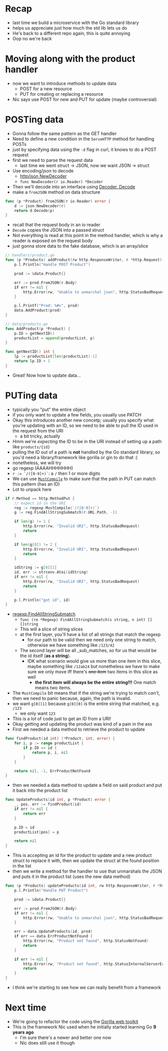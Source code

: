 # Recap
* last time we build a microservice with the Go standard library
* helps us appreciate just how much the std lib lets us do
* He's back to a different repo again, this is quite annoying
* Oop no we're back

# Moving along with the product handler
* now we want to introduce methods to update data
  * POST for a new resource
  * PUT for creating or replacing a resource
* Nic says use POST for new and PUT for update (maybe controversial)

# POSTing data
* Gonna follow the same pattern as the GET handler
* Need to define a new condition in the `ServeHTTP` method for handling POSTs
* just by specifying data using the `-d` flag in curl, it knows to do a POST request
* first we need to parse the request data
  * last time we went struct -> JSON, now we want JSON -> struct
* Use encoding/json to decode
  * [http/json NewDecoder](https://pkg.go.dev/encoding/json@go1.18.3#NewDecoder)
  * `func NewDecoder(r io.Reader) *Decoder`
* Then we'll decode into an interface using [Decoder. Decode](https://pkg.go.dev/encoding/json@go1.18.3#Decoder.Decode)
* make a `fromJSON` method on data structure

```go
func (p *Product) fromJSON(r io.Reader) error {
	d := json.NewDecoder(r)
	return d.Decode(p)
}
```

* recall that the request body in an io reader
* `Decode` copies the JSON into a passed struct
* Not everything is read at this point in the method handler, which is why a reader is exposed on the request body
* just gonna store data to the fake database, which is an array/slice

```go
// handlers/product.go
func (p *Products) addProduct(rw http.ResponseWriter, r *http.Request) {
	p.l.Println("Handle POST Product")

	prod := &data.Product{}

	err := prod.FromJSON(r.Body)
	if err != nil {
		http.Error(rw, "Unable to unmarchal json", http.StatusBadRequest)
	}

	p.l.Printf("Prod: %#v", prod)
	data.AddProduct(prod)
}

// data/products.go
func AddProduct(p *Product) {
	p.ID = getNextID()
	productList = append(productList, p)
}

func getNextID() int {
	lp := productList[len(productList)-1]
	return lp.ID + 1
}
```

* Great! Now how to update data...

# PUTing data
* typically you "put" the entire object
* if you only want to update a few fields, you usually use PATCH
* Okay this introduces another new concetp; usually you specify what you're updating with an ID, so we need to be able to pull the ID used in the request from the URI
  * a bit tricky, actually
* Hmm we're _expecting_ the ID to be in the URI instead of setting up a path like `products/{id}`
* pulling the ID out of a path is __not__ handled by the Go standard library, so you'd need a library/framework like gorilla or gin to do that :(
* nonetheless, we will try
* go regexp (AAAAHHHHHHH)
* `` r := `/([0-9]+)` ``: a `/` then 1 or more digits
* We can use [`MustCompile`](https://pkg.go.dev/regexp@go1.18.4#MustCompile) to make sure that the path in PUT can match this pattern (has an ID)
* Lot to unpack here

```go
if r.Method == http.MethodPut {
	// expect id in the URI
	reg := regexp.MustCompile(`/([0-9]+)`)
	g := reg.FindAllStringSubmatch(r.URL.Path, -1)

	if len(g) != 1 {
		http.Error(rw, "Invalid URI", http.StatusBadRequest)
		return
	}

	if len(g[0]) != 2 {
		http.Error(rw, "Invalid URI", http.StatusBadRequest)
		return
	}

	idString := g[0][1]
	id, err := strconv.Atoi(idString)
	if err != nil {
		http.Error(rw, "Invalid URI", http.StatusBadRequest)
		return
	}

	p.l.Println("got id", id)
}
```

* [regexp.FindAllStringSubmatch](https://pkg.go.dev/regexp@go1.18.4#Regexp.FindAllStringSubmatch)
  * `func (re *Regexp) FindAllStringSubmatch(s string, n int) [][]string`
  * This will a slice of string slices
  * at the first layer, you'll have a list of all strings that match the regexp
    * for our path to be valid then we need only one string to match, otherwise we have something like `/123/42`
  * The second layer will be all _sub_matches, so for us that would be the id itself (__as a string__).
    * IDK what scenario would give us more than one item in this slice, maybe something like `/12ab24` but nonetheless we have to make sure we only move iff there's ~~one item~~ two items in this slice as well
      * __the first item will always be the entire string!!!__ One match means two items.
* The `MustCompile` bit means that if the string we're trying to match _can't_, then we need to panic because, again, the path is invalid.
* we want `g[0][1]` because `g[0][0]` is the entire string that matched, e.g. `/123`
  * we only want `123`
* This is a _lot_ of code just to get an ID from a URI!
* Okay getting and updating the product was kind of a pain in the ass
* First we needed a data method to retrieve the product to update

```go
func findProduct(id int) (*Product, int, error) {
	for i, p := range productList {
		if p.ID == id {
			return p, i, nil
		}
	}

	return nil, -1, ErrProductNotFound
}
```

* then we needed a data method to update a field on said product and put it back into the product list

```go
func UpdateProducts(id int, p *Product) error {
	_, pos, err := findProduct(id)
	if err != nil {
		return err
	}

	p.ID = id
	productList[pos] = p

	return nil
}
```

* This is accepting an id for the product to update and a new product struct to replace it with, then we update the struct at the found position in the list
* then we write a method for the handler to use that unmarshals the JSON and puts it in the product list (uses the new data method)

```go
func (p *Products) updateProducts(id int, rw http.ResponseWriter, r *http.Request) {
	p.l.Println("Handle PUT Product")

	prod := &data.Product{}

	err := prod.FromJSON(r.Body)
	if err != nil {
		http.Error(rw, "Unable to unmarshal json", http.StatusBadRequest)
	}

	err = data.UpdateProducts(id, prod)
	if err == data.ErrProductNotFound {
		http.Error(rw, "Product not found", http.StatusNotFound)
		return
	}

	if err != nil {
		http.Error(rw, "Product not found", http.StatusInternalServerError)
		return
	}
}
```

* I think we're starting to see how we can really benefit from a framework

# Next time
* We're going to refactor the code using the [Gorilla web toolkit](https://www.gorillatoolkit.org/)
* This is the framework Nic used when he initially started learning Go __9 years ago__
  * I'm sure there's a newer and better one now
  * Nic does still use it though
